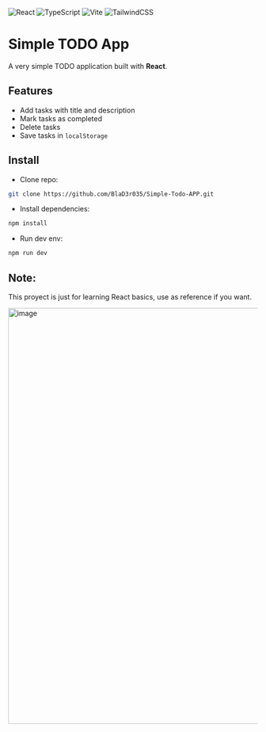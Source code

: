![React](https://img.shields.io/badge/React-20232A?style=for-the-badge&logo=react&logoColor=61DAFB) ![TypeScript](https://img.shields.io/badge/TypeScript-3178C6?style=for-the-badge&logo=typescript&logoColor=white) ![Vite](https://img.shields.io/badge/Vite-646CFF?style=for-the-badge&logo=vite&logoColor=FFD62E) ![TailwindCSS](https://img.shields.io/badge/Tailwind_CSS-38B2AC?style=for-the-badge&logo=tailwind-css&logoColor=white)

# Simple TODO App

A very simple TODO application built with **React**.  

## Features
- Add tasks with title and description  
- Mark tasks as completed  
- Delete tasks  
- Save tasks in `localStorage`  


## Install
- Clone repo:
```bash
git clone https://github.com/BlaD3r035/Simple-Todo-APP.git
```
- Install dependencies:
```bash
npm install
```
- Run dev env:
```bash
npm run dev
```

## Note:

This proyect is just for learning React basics, use as reference if you want.


<img width="1919" height="840" alt="image" src="https://github.com/user-attachments/assets/777396c2-934d-4f69-bc2e-4fa185658614" />
